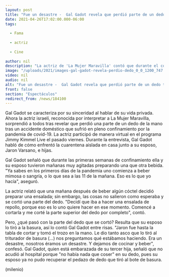 ```yaml
---
layout: post
title: "Fue un desastre -  Gal Gadot revela que perdió parte de un dedo tras sufrir accidente en casa"
date: 2021-04-26T17:02:00.000-06:00
tags:
  
  - Fama
  
  - actriz
  
  - Cine
  
author: nil
description: "La actriz de 'La Mujer Maravilla' contó que durante el confinamiento intentó prepara una ensalada y se cortó un pedazo del dedo tras tomar una que otra bebida. "
image: "/uploads/2021/images-gal-gadot-revela-perdio-dedo_0_0_1200_747.jpg"
video: nil
audio: nil
alt: "Fue un desastre -  Gal Gadot revela que perdió parte de un dedo tras sufrir accidente en casa"
front: false
section: "Espectáculos"
redirect_from: /news/184100
---
```


Gal Gadot se caracteriza por su sinceridad al hablar de su vida privada. Ahora la actriz israelí, reconocida por interpretar a La Mujer Maravilla, sorprendió a todos tras revelar que perdió una parte de un dedo de la mano tras un accidente doméstico que sufrió en pleno confinamiento por la pandemia de covid-19.  La actriz participó de manera virtual en el programa Jimmy Kimmel Live el pasado viernes. Durante la entrevista, Gal Gadot habló de cómo enfrentó la cuarentena aislada en casa junto a su esposo, Jaron Varsano, e hijas. 

Gal Gadot señaló que durante las primeras semanas de confinamiento ella y su esposo tuvieron mañanas muy agitadas preparando una que otra bebida. 
"Ya sabes en los primeros días de la pandemia uno comienza a beber mimosa o sangría, o lo que sea a las 11 de la mañana. Eso es lo que yo hacía", aseguró.  

La actriz relató que una mañana después de beber algún cóctel decidió preparar una ensalada; sin embargo, las cosas no salieron como esperaba y se cortó una parte del dedo.  "Decidí que iba a hacer una ensalada de repollo, porque eso es lo uno quiere hacer en ese momento. Comencé a cortarla y me corté la parte superior del dedo por completo", contó. 

Pero, ¿qué pasó con la parte del dedo que se cortó? Resulta que su esposo lo tiró a la basura, así lo contó Gal Gadot entre risas. "Jaron fue hasta la tabla de cortar y tomó el trozo en la mano. Le dio tanto asco que lo tiró al triturador de basura (...) nos preguntamos qué estábamos haciendo. Era un desastre, nosotros éramos un desastre. Y dejamos de cocinar y beber", confesó.  Gal Gadot, quien está embarazada de su tercer hija, señaló que no acudió al hospital porque "no había nada que coser" en su dedo, pues su esposo ya no pudo recuperar el pedazo de dedo que tiró al bote de basura. 

(milenio)